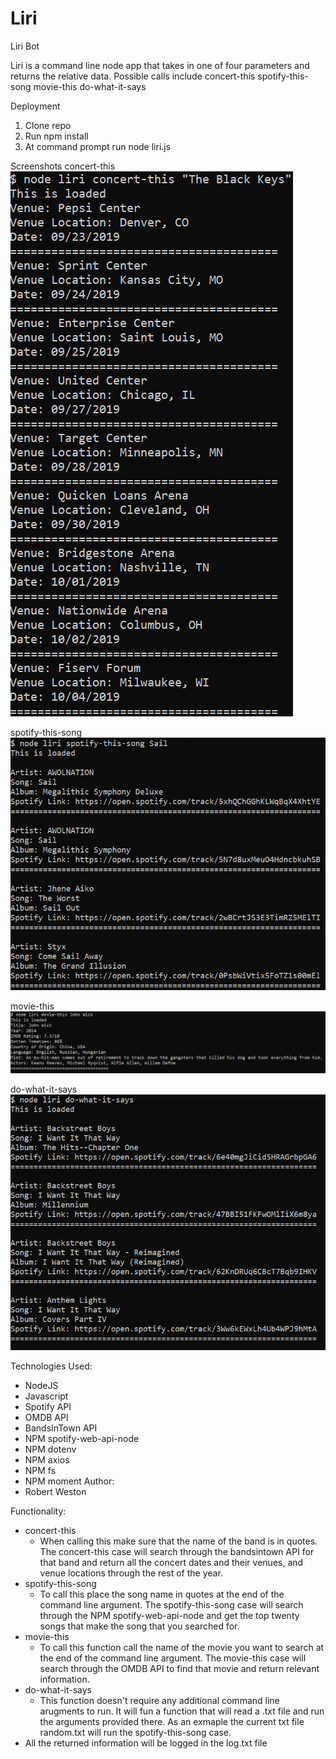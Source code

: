 # Liri
Liri Bot

Liri is a command line node app that takes in one of four parameters and returns the relative data. 
Possible calls include 
concert-this    spotify-this-song   movie-this  do-what-it-says

Deployment
1. Clone repo
2. Run npm install
3. At command prompt run node liri.js <pass arguments as listed above>

Screenshots
concert-this
![concert-this screenshot](/concert-this.png)


spotify-this-song
![spotify-this-song screenshot](/spotify-this-song.png)


movie-this
![movie-this screenshot](/movie-this.png)


do-what-it-says
![do-what-it-says screenshot](/do-what-it-says.png)


Technologies Used:
* NodeJS
* Javascript
* Spotify API
* OMDB API
* BandsInTown API
* NPM spotify-web-api-node
* NPM dotenv
* NPM axios
* NPM fs
* NPM moment
Author:
* Robert Weston

Functionality:
* concert-this
  * When calling this make sure that the name of the band is in quotes. The concert-this case will search through the bandsintown API for that band and return all the concert dates and their venues, and venue locations through the rest of the year.
* spotify-this-song
  * To call this place the song name in quotes at the end of the command line argument. The spotify-this-song case will search through the NPM spotify-web-api-node and get the top twenty songs that make the song that you searched for.
* movie-this
  * To call this function call the name of the movie you want to search at the end of the command line argument. The movie-this case will search through the OMDB API to find that movie and return relevant information.
* do-what-it-says
  * This function doesn't require any additional command line arugments to run. It will fun a function that will read a .txt file and run the arguments provided there. As an exmaple the current txt file random.txt will run the spotify-this-song case.
* All the returned information will be logged in the log.txt file